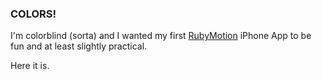 ### COLORS!

I'm colorblind (sorta) and I wanted my first [RubyMotion](http://rubymotion.com/ "RubyMotion - Ruby for iOS") iPhone App to be fun and at least slightly practical.

Here it is.